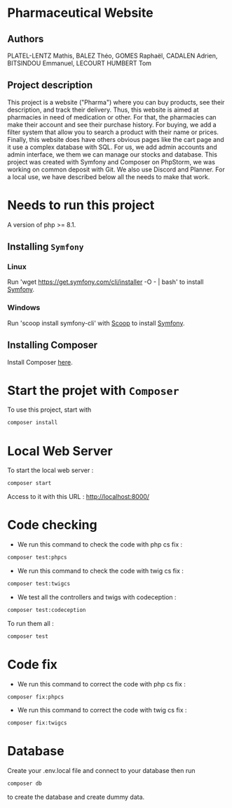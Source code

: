 # Pharmaceutical Website

## Authors 

PLATEL-LENTZ Mathis, 
BALEZ Théo, 
GOMES Raphaël, 
CADALEN Adrien,
BITSINDOU Emmanuel,
LECOURT HUMBERT Tom

## Project description

This project is a website ("Pharma") where you can buy products, see their description, and track their delivery. Thus, this website is aimed at pharmacies in  need of medication or other. For that, the pharmacies can make their account and see their purchase history. For buying, we add a filter system that allow you
to search a product with their name or prices. Finally, this website does have others obvious pages like the cart page and it use a complex database with SQL.
For us, we add admin accounts and admin interface, we them we can manage our stocks and database.
This project was created with Symfony and Composer on PhpStorm, we was working on common deposit with Git. We also use Discord and Planner.
For a local use, we have described below all the needs to make that work.

# Needs to run this project

A version of php >= 8.1.

## Installing `Symfony`

### Linux

Run 'wget https://get.symfony.com/cli/installer -O - | bash' to install [Symfony](https://symfony.com/).

### Windows

Run 'scoop install symfony-cli' with [Scoop](https://scoop.sh/) to install [Symfony](https://symfony.com/).

## Installing Composer 

Install Composer [here](https://getcomposer.org/).

# Start the projet with `Composer`

To use this project, start with
```bash
composer install
```

# Local Web Server

To start the local web server : 
```bash
composer start
```

Access to it with this URL : <http://localhost:8000/>


# Code checking

- We run this command to check the code with php cs fix : 
```bash
composer test:phpcs
```
- We run this command to check the code with twig cs fix :
```bash
composer test:twigcs
```
- We test all the controllers and twigs with codeception :
```bash
composer test:codeception
```

To run them all :
```bash
composer test
```

# Code fix

- We run this command to correct the code with php cs fix :
```bash
composer fix:phpcs
```
- We run this command to correct the code with twig cs fix :
```bash
composer fix:twigcs
```

# Database

Create your .env.local file and connect to your database then run
```bash
composer db
```
to create the database and create dummy data.
